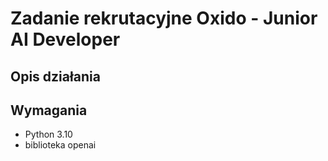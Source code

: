 # Zadanie rekrutacyjne Oxido - Junior AI Developer

## Opis działania


## Wymagania
- Python 3.10
- biblioteka openai

